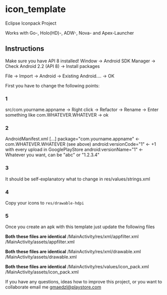 # icon_template

Eclipse Iconpack Project

Works with Go-, Holo(HD)-, ADW-, Nova- and Apex-Launcher


## Instructions

Make sure you have API 8 installed!
Window -> Android SDK Manager -> Check Android 2.2 (API 8) -> Install packages

File -> Import -> Android -> Existing Android.... -> OK

First you have to change the following points:

### 1
src/com.yourname.appname -> Right click -> Refactor -> Rename -> Enter something like com.WHATEVER.WHATEVER -> ok

### 2
AndroidManifest.xml
[...]
package="com.yourname.appname" <- com.WHATEVER.WHATEVER (see above)
android:versionCode="1" <- +1 with every upload in GooglePlayStore
android:versionName="1" <- Whatever you want, can be "abc" or "1.2.3.4"

### 3
It should be self-explanatory what to change in
res/values/strings.xml


### 4
Copy your icons to `res/drawable-hdpi`

### 5 
Once you create an apk with this template just update the following files

__Both these files are identical__
	/MainActivity/res/xml/appfilter.xml
	/MainActivity/assets/appfilter.xml

__Both these files are identical__
	/MainActivity/res/xml/drawable.xml
	/MainActivity/assets/drawable.xml

__Both these files are identical__
	/MainActivity/res/values/icon_pack.xml
	/MainActivity/assets/icon_pack.xml


If you have any questions, ideas how to improve this project, or you want to collaborate email me gmaedzl@playstore.com
